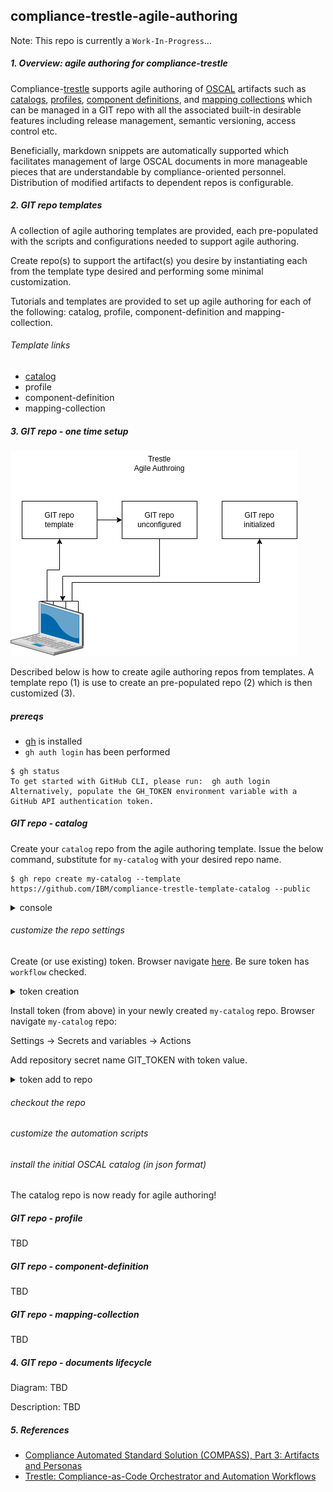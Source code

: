 ## compliance-trestle-agile-authoring

Note: This repo is currently a `Work-In-Progress`...

##### 1. Overview: agile authoring for compliance-trestle

Compliance-[trestle](https://github.com/IBM/compliance-trestle)
supports agile authoring of 
[OSCAL](https://pages.nist.gov/OSCAL/) 
artifacts such as 
[catalogs](https://pages.nist.gov/OSCAL/reference/latest/catalog/json-outline/), 
[profiles](https://pages.nist.gov/OSCAL/reference/latest/profile/json-outline/),
[component definitions](https://pages.nist.gov/OSCAL/reference/latest/component-definition/json-outline/),
and
[mapping collections](https://pages.nist.gov/OSCAL/reference/develop/mapping/json-outline/)
which can be managed in a GIT repo with all the associated built-in desirable features including release management, semantic versioning, access control etc.

Beneficially, markdown snippets are automatically supported which facilitates management of large OSCAL documents in more manageable pieces that are understandable by compliance-oriented personnel.
Distribution of modified artifacts to dependent repos is configurable.

##### 2. GIT repo templates

A collection of agile authoring templates are provided, each pre-populated with the scripts and
configurations needed to support agile authoring.

Create repo(s) to support the artifact(s) you desire by instantiating each from the template type desired and performing some minimal customization.

Tutorials and templates are provided to set up agile authoring for each of the following: catalog, profile, component-definition and mapping-collection.

###### Template links

- [catalog](https://github.com/IBM/compliance-trestle-template-catalog)
- profile
- component-definition
- mapping-collection

##### 3. GIT repo - one time setup

![onetime-setup](./drawio/onetime-setup.drawio.png)

Described below is how to create agile authoring repos from templates.
A template repo (1) is use to create an pre-populated repo (2) which is then customized (3).

##### prereqs

- [gh](https://github.com/cli/cli#github-cli) is installed
- `gh auth login` has been performed


```
$ gh status
To get started with GitHub CLI, please run:  gh auth login
Alternatively, populate the GH_TOKEN environment variable with a GitHub API authentication token.
```

##### GIT repo - catalog

Create your `catalog` repo from the agile authoring template.
Issue the below command, substitute for `my-catalog` with your desired repo name.

```
$ gh repo create my-catalog --template https://github.com/IBM/compliance-trestle-template-catalog --public
```

<details>
<summary>console</summary>
Created repository degenaro/my-catalog on GitHub
</details>

###### customize the repo settings

Create (or use existing) token. 
Browser navigate [here](https://github.com/settings/tokens).
Be sure token has `workflow` checked.

<details>
<summary>token creation</summary>
<img src="images/token-create.png" width="500" height="600">
</details>

Install token (from above) in your newly created `my-catalog` repo.
Browser navigate `my-catalog` repo:

Settings -> Secrets and variables -> Actions

Add repository secret name GIT_TOKEN with token value.

<details>
<summary>token add to repo</summary>
<img src="images/token-catalog.png" width="500" height="600">
</details>

###### checkout the repo
###### customize the automation scripts
###### install the initial OSCAL catalog (in json format)

The catalog repo is now ready for agile authoring!


##### GIT repo - profile

TBD

##### GIT repo - component-definition

TBD

##### GIT repo - mapping-collection

TBD

##### 4. GIT repo - documents lifecycle

Diagram: TBD

Description: TBD

##### 5. References

- [Compliance Automated Standard Solution (COMPASS), Part 3: Artifacts and Personas](https://dzone.com/articles/compliance-automated-standard-solution-compass-part-3-artifacts-and-personas)
- [Trestle: Compliance-as-Code Orchestrator and Automation Workflows](https://csrc.nist.gov/csrc/media/Presentations/2022/oscal-mini-workshop-2-ibm-s-trestle/IBM_Trestle.pdf)